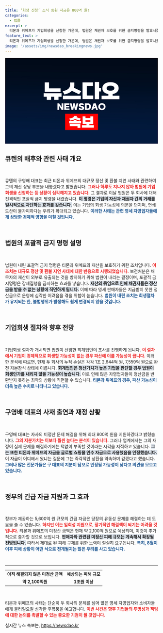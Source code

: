 ```yaml
---
title: ‘회생 신청’ 소식 동원 자금은 800억 원!
categories:
  - 법률
excerpt: >
  티몬과 위메프가 기업회생을 신청한 가운데, 법원은 채권자 보호를 위한 금지명령을 발효시켰습니다. 대주주 구영배 대표가 지분 매각과 800억 원 자금 동원을 밝히며 진정성 논란 속에 부동산을 묶인 채 회생 가능성은 희박한 상황입니다.
feature_text: >
  티몬과 위메프가 기업회생을 신청한 가운데, 법원은 채권자 보호를 위한 금지명령을 발효시켰습니다. 대주주 구영배 대표가 지분 매각과 800억 원 자금 동원을 밝히며 진정성 논란 속에 부동산을 묶인 채 회생 가능성은 희박한 상황입니다.
image: '/assets/img/newsdao_breakingnews.jpg'
---
```


<p><img src="/assets/img/newsdao_breakingnews.jpg" alt="koreaapp 속보" /></p>

<h2 data-ke-size="size26">큐텐의 배후와 관련 사태 개요</h2>

<p data-ke-size="size16">&nbsp;</p>

<p>큐텐의 구영배 대표는 최근 티몬과 위메프의 대규모 정산 및 환불 지연 사태와 관련하여 그의 재산 상당 부분을 내놓겠다고 밝혔습니다. <b><span style="color: #ee2323;">그러나 하루도 지나지 않아 법원에 기업회생을 신청하는 등 상황이 심각해지고 있습니다.</span></b> 그 결과로 이날 법원은 두 회사에 대해 전격적인 포괄적 금지 명령을 내렸습니다. <b><span style="background-color: #21538527;">이 명령은 기업의 자산과 채권자 간의 거래를 일시적으로 차단하는 효과를 갖습니다.</span></b> 이는 기업의 회생 가능성에 의문을 던지며, 연쇄 도산이 불가피하다는 우려가 확대되고 있습니다. <b><span style="color: #1a5490;">이러한 사태는 관련 영세 자영업자들에게 상당한 경제적 영향을 미칠 것입니다.</span></b></p>

<p data-ke-size="size16">&nbsp;</p>

<h2 data-ke-size="size26">법원의 포괄적 금지 명령 설명</h2>

<p data-ke-size="size16">&nbsp;</p>

<p>법원이 내린 포괄적 금지 명령은 티몬과 위메프의 재산을 보호하기 위한 조치입니다. <b><span style="color: #ee2323;">이 조치는 대규모 정산 및 환불 지연 사태에 대한 반응으로 시행되었습니다.</span></b> 보전처분은 채무자의 재산이 외부로 유출되는 것을 방지하기 위해 법원이 내리는 결정이며, 포괄적 금지명령은 강제집행을 금지하는 효과를 낳습니다. <b><span style="background-color: #21538527;">재산의 묶임으로 인해 채권자들은 정산금을 받을 수 없는 상황에 직면하게 됩니다.</span></b> 이에 따라 영세 판매자들은 지급받지 못한 정산금으로 운영에 심각한 어려움을 겪을 위험이 높습니다. <b><span style="color: #1a5490;">법원이 내린 조치는 회생절차가 유지되는 한, 불법행위가 발생해도 쉽게 변경되지 않을 것입니다.</span></b></p>

<p data-ke-size="size16">&nbsp;</p>

<h2 data-ke-size="size26">기업회생 절차와 향후 전망</h2>

<p data-ke-size="size16">&nbsp;</p>

<p>기업회생 절차가 개시되면 법원이 선임한 회계법인이 조사를 진행하게 됩니다. <b><span style="color: #ee2323;">이 절차에서 기업이 경제적으로 회생할 가능성이 없는 경우 파산에 이를 가능성이 큽니다.</span></b> 이러한 분석에 따르면, 현재 두 회사의 누적 손실은 각각 1조 2,644억 원, 7,559억 원으로 완전 자본잠식 상태에 이릅니다. <b><span style="background-color: #21538527;">회계법인은 청산가치가 높은 기업을 판단할 경우 법원이 회생인가를 내리지 않을 가능성이 높습니다.</span></b> 이로 인해 많은 자영업자들이 정산금을 반환받지 못하는 최악의 상황에 직면할 수 있습니다. <b><span style="color: #1a5490;">티몬과 위메프의 경우, 파산 가능성이 더욱 높은 수치로 나타나고 있습니다.</span></b></p>

<p data-ke-size="size16">&nbsp;</p>

<h2 data-ke-size="size26">구영배 대표의 사재 출연과 재정 상황</h2>

<p data-ke-size="size16">&nbsp;</p>

<p>구영배 대표는 자사의 미정산 문제 해결을 위해 최대 800억 원을 지원하겠다고 밝혔습니다. <b><span style="color: #ee2323;">그의 지분가치는 이보다 훨씬 높다는 분석이 있습니다.</span></b> 그러나 업계에서는 그의 재정이 실제 문제를 해결하기에는 턱없이 부족할 것이라는 시각을 지적하고 있습니다. <b><span style="background-color: #21538527;">그는 또한 티몬과 위메프의 자금을 글로벌 쇼핑몰 인수 자금으로 사용했음을 인정했습니다.</span></b> 이 자금이 어디에서 왔냐는 질문에 그는 즉각적인 상환을 약속하며 갚겠다고 했습니다. <b><span style="color: #1a5490;">그러나 많은 전문가들은 구 대표의 지분이 담보로 인정될 가능성이 낮다고 의견을 모으고 있습니다.</span></b></p>

<p data-ke-size="size16">&nbsp;</p>

<h2 data-ke-size="size26">정부의 긴급 자금 지원과 그 효과</h2>

<p data-ke-size="size16">&nbsp;</p>

<p>정부가 제공하는 5,600억 원 규모의 긴급 자금은 당장의 유동성 문제를 해결하는 데 도움을 줄 수 있습니다. <b><span style="color: #ee2323;">하지만 이는 일회성 지원으로, 장기적인 해결책이 되기는 어려울 것입니다.</span></b> 티몬과 위메프의 미정산 금액은 현재 약 2,100억 원으로 예상되며, 이것이 추가적으로 증가할 것으로 보입니다. <b><span style="background-color: #21538527;">판매자와 관련된 미정산 피해 규모는 계속해서 확장될 전망입니다.</span></b> 따라서 제대로 된 피해 구제를 위한 노력이 절실히 요구됩니다. <b><span style="color: #1a5490;">특히, 8월이 이후 피해 상황이 어떤 식으로 전개될지는 많은 우려를 사고 있습니다.</span></b></p>

<p data-ke-size="size16">&nbsp;</p>

<hr />

<table style="width: 100%; border-collapse: collapse;">
    <tbody>
        <tr>
            <td style="text-align: center; height: 17px;"><b>아직 해결되지 않은 미정산 금액</b></td>
            <td style="text-align: center; height: 17px;"><b>예상되는 피해 규모</b></td>
        </tr>
        <tr>
            <td style="text-align: center; height: 17px;"><b>약 2,100억원</b></td>
            <td style="text-align: center; height: 17px;"><b>1조원 이상</b></td>
        </tr>
    </tbody>
</table>

<p data-ke-size="size16">&nbsp;</p>

<p>티몬과 위메프의 사태는 단순히 두 회사의 문제를 넘어 많은 영세 자영업자와 소비자들에게 불러일으킬 심각한 후폭풍을 예고합니다. <b><span style="color: #ee2323;">이번 사건은 향후 기업들의 투명성과 책임에 대한 논의를 촉발할 수 있는 중요한 기점이 될 것입니다.</span></b></p>
실시간 뉴스 속보는, <a href="https://newsdao.kr" rel="dofollow">https://newsdao.kr</a>


